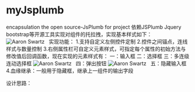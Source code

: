 # myJsplumb
encapsulation the open source-JsPlumb for project
依赖JSPlumb Jquery bootstrap等开源工具实现对组件的托拉拽，实现基本样式如下：
![Aaron Swartz](https://github.com/oOKevinOo/myJsplumb/raw/master/myJSPlump/pic/sampleStyle.png)  
实现功能：
1.支持自定义左侧控件定制
2.控件之间锚点，连线样式与数量控制
3.右侧属性栏可自定义元素样式，可指定每个属性的初始方法与修改值后回调函数，现在实现的元素样式有：
  一：输入框
  二：选择框
  三：多连级连动选择框
  ![Aaron Swartz](https://github.com/oOKevinOo/myJsplumb/raw/master/myJSPlump/pic/doubleSelect.png)  
  四：弹出按钮
  ![Aaron Swartz](https://github.com/oOKevinOo/myJsplumb/raw/master/myJSPlump/pic/popupFrame.png)  
  五：隐藏输入框
4.血缘继承：一般用于隐藏框，继承上一组件的输出字段

设计思路：
